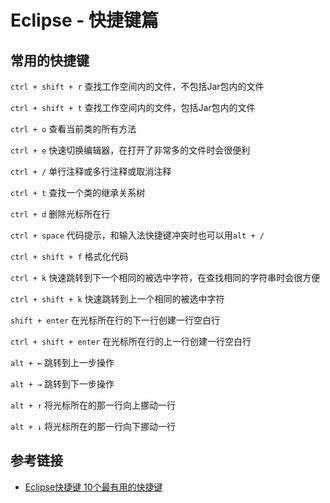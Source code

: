 # Eclipse - 快捷键篇

## 常用的快捷键

`ctrl + shift + r` 查找工作空间内的文件，不包括Jar包内的文件

`ctrl + shift + t` 查找工作空间内的文件，包括Jar包内的文件

`ctrl + o` 查看当前类的所有方法

`ctrl + e` 快速切换编辑器，在打开了非常多的文件时会很便利

`ctrl + /` 单行注释或多行注释或取消注释

`ctrl + t` 查找一个类的继承关系树

`ctrl + d` 删除光标所在行

`ctrl + space` 代码提示，和输入法快捷键冲突时也可以用`alt + /`

`ctrl + shift + f` 格式化代码

`ctrl + k` 快速跳转到下一个相同的被选中字符，在查找相同的字符串时会很方便

`ctrl + shift + k` 快速跳转到上一个相同的被选中字符

`shift + enter` 在光标所在行的下一行创建一行空白行

`ctrl + shift + enter` 在光标所在行的上一行创建一行空白行

`alt + ←` 跳转到上一步操作

`alt + →` 跳转到下一步操作

`alt + ↑` 将光标所在的那一行向上挪动一行

`alt + ↓` 将光标所在的那一行向下挪动一行
<!--more-->

## 参考链接

* [Eclipse快捷键 10个最有用的快捷键](https://www.open-open.com/solution/view/1320934157953)
